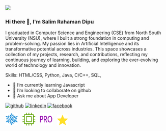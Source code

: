 ![](https://scontent.fdac149-1.fna.fbcdn.net/v/t39.30808-6/486368514_4040100082906223_3903044547295881439_n.jpg?stp=dst-jpg_s960x960_tt6&_nc_cat=110&ccb=1-7&_nc_sid=cc71e4&_nc_eui2=AeHqp0JBGkx8bvppr8oQHaO5MDVZ8U1Dj1AwNVnxTUOPUIHTRnBTc-YQmoAfsNEsZbRnQinvbr2K7aWxoADxVgZG&_nc_ohc=BB-PRBuFZP4Q7kNvwHfneez&_nc_oc=AdnalFeKJRJqbR4zmdxXb48gtPUVxIF9fyeOdkIhTaxFcg12FZ7JC0C8ItIB2BNDxPs&_nc_zt=23&_nc_ht=scontent.fdac149-1.fna&_nc_gid=HHv79mHNMBnSDqK5gi-ICw&oh=00_AfWo4ih5cybhLsPYZZdcI6pf0y6rEuK7ODXrl12g7aqV2g&oe=68BCEA1C)
### Hi there 👋, I'm Salim Rahaman Dipu

I graduated in Computer Science and Engineering (CSE) from North South University (NSU), where I built a strong foundation in computing and problem-solving. My passion lies in Artificial Intelligence and its transformative potential across industries. This space showcases a collection of my projects, research, and contributions, reflecting my continuous journey of learning, building, and exploring the ever-evolving world of technology and innovation.

Skills:  HTML/CSS, Python, Java, C/C++, SQL,

- 🌱 I’m currently learning  Javascript 
- 👯 I’m looking to collaborate on github 
- 💬 Ask me about App Developer 


[<img src='https://cdn.jsdelivr.net/npm/simple-icons@3.0.1/icons/github.svg' alt='github' height='40'>](https://github.com/https://github.com/Salim01-stack)  [<img src='https://cdn.jsdelivr.net/npm/simple-icons@3.0.1/icons/linkedin.svg' alt='linkedin' height='40'>](https://www.linkedin.com/in/https://www.linkedin.com/in/salim-rahaman-dipu-008759381//)  [<img src='https://cdn.jsdelivr.net/npm/simple-icons@3.0.1/icons/facebook.svg' alt='facebook' height='40'>](https://www.facebook.com/https://www.facebook.com/salim.rahaman.dipu.2024)  

<a href='https://archiveprogram.github.com/'><img src='https://raw.githubusercontent.com/acervenky/animated-github-badges/master/assets/acbadge.gif' width='40' height='40'></a> <a href='https://docs.github.com/en/developers'><img src='https://raw.githubusercontent.com/acervenky/animated-github-badges/master/assets/devbadge.gif' width='40' height='40'></a> <a href='https://github.com/pricing'><img src='https://raw.githubusercontent.com/acervenky/animated-github-badges/master/assets/pro.gif' width='40' height='40'></a> <a href='https://stars.github.com/'><img src='https://raw.githubusercontent.com/acervenky/animated-github-badges/master/assets/starbadge.gif' width='35' height='35'></a> 



